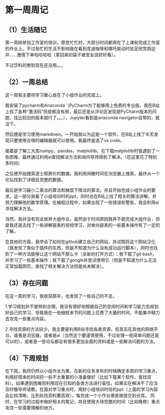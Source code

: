 # 第一周周记
## （1）生活随记
  第一周刚参加工作室的培训，感觉忙忙的，大部分时间都用在了上课和完成工作室的作业上。不过匆忙的生活不影响我在看到库迪咖啡和哪吒联动时驻足欣赏周边并……激情下单哈哈哈哈（拿回来的袋子被舍友说好好看）。
  
  不过饮料的劵到现在还没用。。。
## （2）一周总结
  这一周我主要将学习重心放在了小组作业的完成上。
  
  我安装了pycharm和Anaconda（PyCharm为了能够用上免费的专业版，我在B站上找了各种“激活码”但是都没有用，最后还是从评论区发现是PyCharm版本的问题，找比较旧的版本就行了。。。），Jupyter看到是anaconda navigator自带的，就没下。

  然后便是学习使用markdown。一开始我以为这是一个软件，在B站上找了半天发现只要使用合理的编辑器就可以使用。我最终是选了vs code。

  接着是了解三大库numpy，pandas，matplotlib。在下载matplotlib时我遇到了一些困难，最终通过利用ai查找解决方法和询问导师得到了解决。（在这里花了特别多时间）

  之后便开始搜索波士顿房价的数据。我利用闲散时间在浏览器上搜索，最终从一个论坛找到了详细且完整的数据。

  最后是学习最小二乘法的算法和梯度下降法的算法，并且开始完成小组作业的要求。这一部分我看了小组培训时的ppt，同时也在B站上找了相关的算法讲解，并努力理解他的数学原理。在编程过程中，如果出现了一些错误和警告，我会利用ai寻找解决方法。

  当然，我并没有完全放弃大组作业。虽然由于时间原因我并不能完成大组作业，但是我还是去找了一些讲解链表的视频学习，对单向链表的一些基本操作有了一定的了解。

  在其他的方面，我学会了如何在github建立自己的网站，并试图将这个网站汉化（我发现了类似于插件的东西，但是不知道为什么没有成功运行脚本），同时也找到了一种方法能够让这个网站不那么卡（全新的打开方式）；我下载了git bash，并学习了一些基本操作；我下载了google并尝试使用它（但是不知道为什么无法正常加载网页，查找了相关解决方法但是尚未解决）。
  ## （3）存在问题
在这一周的学习，我收获颇丰，也发现了一些自己的不足。

1.学习规划并不是特别合理。我没有很好地根据自己的空闲时间和学习能力去规划好自己的学习，导致我在一些细枝末节的问题上花费了大量的时间，不能集中精力去攻克一些重点内容。

2.寻找资源的方法较少。我主要是利用B站寻找各类资源，但其实在其他的网络平台，或者是浏览器，或者是ai（当然这个要谨慎使用，不过处理一些简单问题还是可以的），或者是一些论坛都会有很多更加全面的资料或是一些解决问题的方法。
## （4）下周规划
在下周，我将仍然以小组作业为重，在新的任务发布的时候确定本周的学习重点，利用好周末的时间将一些不太重要的小准备做好（比如下载某个软件，查找资料）。如果遇到困难则利用现在已知的各类方法进行查找，如果实在解决不了应当及时像导师请教。在面对学习重点时，用好小组培训时给的ppt（上面的学习内容会比较清晰，比到处找资料要高效）。每完成一个小作业便直接提交到仓库。
同时，在学习的过程中做好相关的笔记，并且使用大块完整的时间（比如晚修）重点攻克一些需要理解的地方。